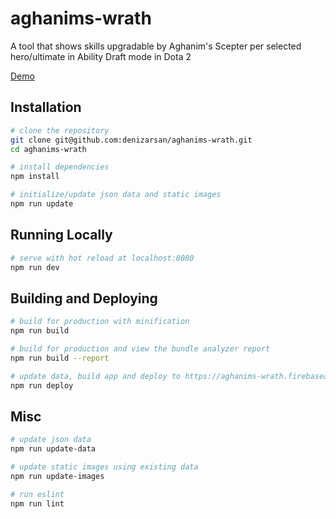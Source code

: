 # aghanims-wrath

A tool that shows skills upgradable by Aghanim's Scepter per selected hero/ultimate in Ability Draft mode in Dota 2

[Demo](https://aghanims-wrath.firebaseapp.com/)

## Installation
``` bash
# clone the repository
git clone git@github.com:denizarsan/aghanims-wrath.git
cd aghanims-wrath

# install dependencies
npm install

# initialize/update json data and static images
npm run update
```

## Running Locally
```bash
# serve with hot reload at localhost:8080
npm run dev
```

## Building and Deploying
```bash
# build for production with minification
npm run build

# build for production and view the bundle analyzer report
npm run build --report

# update data, build app and deploy to https://aghanims-wrath.firebaseapp.com/
npm run deploy
```

## Misc
```bash
# update json data
npm run update-data

# update static images using existing data
npm run update-images

# run eslint
npm run lint
```
